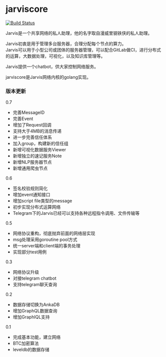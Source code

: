 # jarviscore
[![Build Status](https://travis-ci.org/zhs007/jarviscore.svg?branch=master)](https://travis-ci.org/zhs007/jarviscore)

Jarvis是一个共享网络的私人助理，他的名字取自漫威里钢铁侠的私人助理。  

Jarvis初衷是用于管理多台服务器，合理分配每个节点的算力。  
Jarvis可以用于小型公司或团体的服务器管理，可以配合GitLab做CI，进行分布式的运算，大数据处理，可视化，以及知识库管理等。  

Jarvis提供一个chatbot，供大家控制网络服务。

jarviscore是Jarvis网络内核的golang实现。

### 版本更新

0.7
- 完善MessageID
- 完善Event
- 增加了Request回调
- 支持大于4MB的消息传递
- 进一步完善信任体系
- 加入group，构建新的信任组
- 新增可视化数据服务Viewer
- 新增独立的速记服务Note
- 新增NLP服务器节点
- 新增通用爬虫节点

0.6
- 签名校验规则简化
- 增加event通知接口
- 增加script file类型的message
- 初步实现分布式运算网络
- Telegram下的Jarvis已经可以支持各种远程指令调用、文件传输等

0.5
- 网络协议重构，彻底抛弃前面的网络层实现
- msg处理采用goroutine pool方式
- 统一server端和client端的事务处理
- 实现部分test用例

0.3
- 网络协议升级
- 对接telegram chatbot
- 支持telegram聊天查询

0.2  
- 数据存储切换为AnkaDB
- 增加GraphQL数据查询
- 增加GraphIQL支持

0.1  
- 完成基本功能，建立网络
- BTC加密算法
- leveldb的数据存储